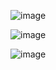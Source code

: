 ![image](https://user-images.githubusercontent.com/79454375/233479501-68589f65-cdac-4dea-8a42-7b00114d7625.png)

![image](https://user-images.githubusercontent.com/79454375/233479642-ad257464-cb66-4d54-a380-149bd9128eb5.png)

![image](https://user-images.githubusercontent.com/79454375/233479679-4ec23209-a143-4db6-8b12-40aac9f3f94c.png)
